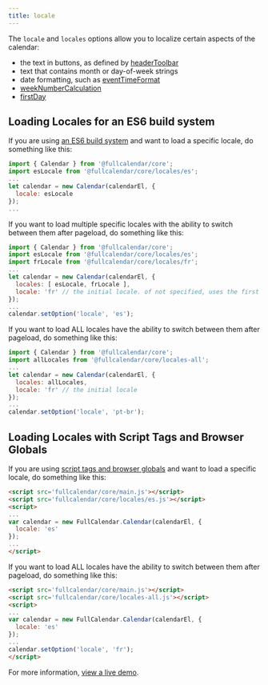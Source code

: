 ```yaml
---
title: locale
---
```


The `locale` and `locales` options allow you to localize certain aspects of the calendar:

- the text in buttons, as defined by [headerToolbar](headerToolbar)
- text that contains month or day-of-week strings
- date formatting, such as [eventTimeFormat](eventTimeFormat)
- [weekNumberCalculation](weekNumberCalculation)
- [firstDay](firstDay)


## Loading Locales for an ES6 build system

If you are using [an ES6 build system](initialize-es6) and want to load a specific locale, do something like this:

```js
import { Calendar } from '@fullcalendar/core';
import esLocale from '@fullcalendar/core/locales/es';
...
let calendar = new Calendar(calendarEl, {
  locale: esLocale
});
...
```

If you want to load multiple specific locales with the ability to switch between them after pageload, do something like this:

```js
import { Calendar } from '@fullcalendar/core';
import esLocale from '@fullcalendar/core/locales/es';
import frLocale from '@fullcalendar/core/locales/fr';
...
let calendar = new Calendar(calendarEl, {
  locales: [ esLocale, frLocale ],
  locale: 'fr' // the initial locale. of not specified, uses the first one
});
...
calendar.setOption('locale', 'es');
```

If you want to load ALL locales have the ability to switch between them after pageload, do something like this:

```js
import { Calendar } from '@fullcalendar/core';
import allLocales from '@fullcalendar/core/locales-all';
...
let calendar = new Calendar(calendarEl, {
  locales: allLocales,
  locale: 'fr' // the initial locale
});
...
calendar.setOption('locale', 'pt-br');
```


## Loading Locales with Script Tags and Browser Globals

If you are using [script tags and browser globals](initialize-globals) and want to load a specific locale, do something like this:

```html
<script src='fullcalendar/core/main.js'></script>
<script src='fullcalendar/core/locales/es.js'></script>
<script>
...
var calendar = new FullCalendar.Calendar(calendarEl, {
  locale: 'es'
});
...
</script>
```

If you want to load ALL locales have the ability to switch between them after pageload, do something like this:

```html
<script src='fullcalendar/core/main.js'></script>
<script src='fullcalendar/core/locales-all.js'></script>
<script>
...
var calendar = new FullCalendar.Calendar(calendarEl, {
  locale: 'es'
});
...
calendar.setOption('locale', 'fr');
</script>
```

For more information, [view a live demo](locale-demo).
